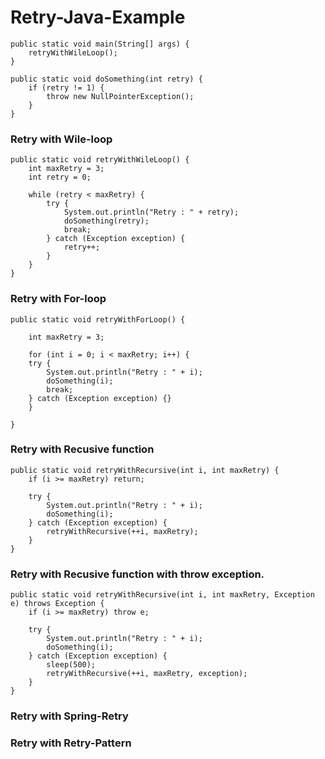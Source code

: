 # Retry-Java-Example

    public static void main(String[] args) {
        retryWithWileLoop();
    }
	
    public static void doSomething(int retry) {
        if (retry != 1) {
            throw new NullPointerException();
        }
    }

### Retry with Wile-loop
	
    public static void retryWithWileLoop() {
        int maxRetry = 3;
        int retry = 0;

        while (retry < maxRetry) {
            try {
                System.out.println("Retry : " + retry);
                doSomething(retry);
                break;
            } catch (Exception exception) {
                retry++;
            }
        }
    }

### Retry with For-loop

	public static void retryWithForLoop() {

	    int maxRetry = 3;

	    for (int i = 0; i < maxRetry; i++) {
		try {
		    System.out.println("Retry : " + i);
		    doSomething(i);
		    break;
		} catch (Exception exception) {}
	    }

	}

### Retry with Recusive function

	public static void retryWithRecursive(int i, int maxRetry) {
	    if (i >= maxRetry) return;
		
	    try {
	    	System.out.println("Retry : " + i);
	    	doSomething(i);
	    } catch (Exception exception) {
	    	retryWithRecursive(++i, maxRetry);
	    }
	}

### Retry with Recusive function with throw exception.

	public static void retryWithRecursive(int i, int maxRetry, Exception e) throws Exception {
	    if (i >= maxRetry) throw e;
		
	    try {
	    	System.out.println("Retry : " + i);
	    	doSomething(i);
	    } catch (Exception exception) {
	    	sleep(500);
	    	retryWithRecursive(++i, maxRetry, exception);
	    }
	}

### Retry with Spring-Retry

### Retry with Retry-Pattern
